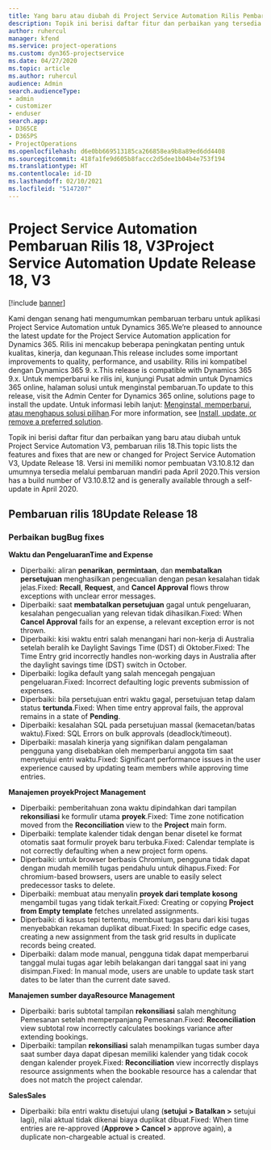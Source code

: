 ```yaml
---
title: Yang baru atau diubah di Project Service Automation Rilis Pembaruan 18, V3
description: Topik ini berisi daftar fitur dan perbaikan yang tersedia di Project Service Automation V3, pembaruan rilis 18, V3.
author: ruhercul
manager: kfend
ms.service: project-operations
ms.custom: dyn365-projectservice
ms.date: 04/27/2020
ms.topic: article
ms.author: ruhercul
audience: Admin
search.audienceType:
- admin
- customizer
- enduser
search.app:
- D365CE
- D365PS
- ProjectOperations
ms.openlocfilehash: d6e0bb669513185ca266858ea9b8a89ed6dd4408
ms.sourcegitcommit: 418fa1fe9d605b8faccc2d5dee1b04b4e753f194
ms.translationtype: HT
ms.contentlocale: id-ID
ms.lasthandoff: 02/10/2021
ms.locfileid: "5147207"
---
```

# <a name="project-service-automation-update-release-18-v3"></a><span data-ttu-id="92c2d-103">Project Service Automation Pembaruan Rilis 18, V3</span><span class="sxs-lookup"><span data-stu-id="92c2d-103">Project Service Automation Update Release 18, V3</span></span>

[!include [banner](../includes/psa-now-project-operations.md)]

<span data-ttu-id="92c2d-104">Kami dengan senang hati mengumumkan pembaruan terbaru untuk aplikasi Project Service Automation untuk Dynamics 365.</span><span class="sxs-lookup"><span data-stu-id="92c2d-104">We’re pleased to announce the latest update for the Project Service Automation application for Dynamics 365.</span></span> <span data-ttu-id="92c2d-105">Rilis ini mencakup beberapa peningkatan penting untuk kualitas, kinerja, dan kegunaan.</span><span class="sxs-lookup"><span data-stu-id="92c2d-105">This release includes some important improvements to quality, performance, and usability.</span></span> <span data-ttu-id="92c2d-106">Rilis ini kompatibel dengan Dynamics 365 9. x.</span><span class="sxs-lookup"><span data-stu-id="92c2d-106">This release is compatible with Dynamics 365 9.x.</span></span> <span data-ttu-id="92c2d-107">Untuk memperbarui ke rilis ini, kunjungi Pusat admin untuk Dynamics 365 online, halaman solusi untuk menginstal pembaruan.</span><span class="sxs-lookup"><span data-stu-id="92c2d-107">To update to this release, visit the Admin Center for Dynamics 365 online, solutions page to install the update.</span></span> <span data-ttu-id="92c2d-108">Untuk informasi lebih lanjut: [Menginstal, memperbarui, atau menghapus solusi pilihan](https://docs.microsoft.com/power-platform/admin/install-remove-preferred-solution).</span><span class="sxs-lookup"><span data-stu-id="92c2d-108">For more information, see [Install, update, or remove a preferred solution](https://docs.microsoft.com/power-platform/admin/install-remove-preferred-solution).</span></span>

<span data-ttu-id="92c2d-109">Topik ini berisi daftar fitur dan perbaikan yang baru atau diubah untuk Project Service Automation V3, pembaruan rilis 18.</span><span class="sxs-lookup"><span data-stu-id="92c2d-109">This topic lists the features and fixes that are new or changed for Project Service Automation V3, Update Release 18.</span></span> <span data-ttu-id="92c2d-110">Versi ini memiliki nomor pembuatan V3.10.8.12 dan umumnya tersedia melalui pembaruan mandiri pada April 2020.</span><span class="sxs-lookup"><span data-stu-id="92c2d-110">This version has a build number of V3.10.8.12 and is generally available through a self-update in April 2020.</span></span>

## <a name="update-release-18"></a><span data-ttu-id="92c2d-111">Pembaruan rilis 18</span><span class="sxs-lookup"><span data-stu-id="92c2d-111">Update Release 18</span></span>

### <a name="bug-fixes"></a><span data-ttu-id="92c2d-112">Perbaikan bug</span><span class="sxs-lookup"><span data-stu-id="92c2d-112">Bug fixes</span></span>

<span data-ttu-id="92c2d-113">**Waktu dan Pengeluaran**</span><span class="sxs-lookup"><span data-stu-id="92c2d-113">**Time and Expense**</span></span>

- <span data-ttu-id="92c2d-114">Diperbaiki: aliran **penarikan**, **permintaan**, dan **membatalkan persetujuan** menghasilkan pengecualian dengan pesan kesalahan tidak jelas.</span><span class="sxs-lookup"><span data-stu-id="92c2d-114">Fixed: **Recall**, **Request**, and **Cancel Approval** flows throw exceptions with unclear error messages.</span></span>
- <span data-ttu-id="92c2d-115">Diperbaiki: saat **membatalkan persetujuan** gagal untuk pengeluaran, kesalahan pengecualian yang relevan tidak dihasilkan.</span><span class="sxs-lookup"><span data-stu-id="92c2d-115">Fixed: When **Cancel Approval** fails for an expense, a relevant exception error is not thrown.</span></span>
- <span data-ttu-id="92c2d-116">Diperbaiki: kisi waktu entri salah menangani hari non-kerja di Australia setelah beralih ke Daylight Savings Time (DST) di Oktober.</span><span class="sxs-lookup"><span data-stu-id="92c2d-116">Fixed: The Time Entry grid incorrectly handles non-working days in Australia after the daylight savings time (DST) switch in October.</span></span>
- <span data-ttu-id="92c2d-117">Diperbaiki: logika default yang salah mencegah pengajuan pengeluaran.</span><span class="sxs-lookup"><span data-stu-id="92c2d-117">Fixed: Incorrect defaulting logic prevents submission of expenses.</span></span>
- <span data-ttu-id="92c2d-118">Diperbaiki: bila persetujuan entri waktu gagal, persetujuan tetap dalam status **tertunda**.</span><span class="sxs-lookup"><span data-stu-id="92c2d-118">Fixed: When time entry approval fails, the approval remains in a state of **Pending**.</span></span>
- <span data-ttu-id="92c2d-119">Diperbaiki: kesalahan SQL pada persetujuan massal (kemacetan/batas waktu).</span><span class="sxs-lookup"><span data-stu-id="92c2d-119">Fixed: SQL Errors on bulk approvals (deadlock/timeout).</span></span>
- <span data-ttu-id="92c2d-120">Diperbaiki: masalah kinerja yang signifikan dalam pengalaman pengguna yang disebabkan oleh memperbarui anggota tim saat menyetujui entri waktu.</span><span class="sxs-lookup"><span data-stu-id="92c2d-120">Fixed: Significant performance issues in the user experience caused by updating team members while approving time entries.</span></span>

<span data-ttu-id="92c2d-121">**Manajemen proyek**</span><span class="sxs-lookup"><span data-stu-id="92c2d-121">**Project Management**</span></span>

- <span data-ttu-id="92c2d-122">Diperbaiki: pemberitahuan zona waktu dipindahkan dari tampilan **rekonsiliasi** ke formulir utama **proyek**.</span><span class="sxs-lookup"><span data-stu-id="92c2d-122">Fixed: Time zone notification moved from the **Reconciliation** view to the **Project** main form.</span></span>
- <span data-ttu-id="92c2d-123">Diperbaiki: template kalender tidak dengan benar disetel ke format otomatis saat formulir proyek baru terbuka.</span><span class="sxs-lookup"><span data-stu-id="92c2d-123">Fixed: Calendar template is not correctly defaulting when a new project form opens.</span></span>
- <span data-ttu-id="92c2d-124">Diperbaiki: untuk browser berbasis Chromium, pengguna tidak dapat dengan mudah memilih tugas pendahulu untuk dihapus.</span><span class="sxs-lookup"><span data-stu-id="92c2d-124">Fixed: For chromium-based browsers, users are unable to easily select predecessor tasks to delete.</span></span>
- <span data-ttu-id="92c2d-125">Diperbaiki: membuat atau menyalin **proyek dari template kosong** mengambil tugas yang tidak terkait.</span><span class="sxs-lookup"><span data-stu-id="92c2d-125">Fixed: Creating or copying **Project from Empty template** fetches unrelated assignments.</span></span>
- <span data-ttu-id="92c2d-126">Diperbaiki: di kasus tepi tertentu, membuat tugas baru dari kisi tugas menyebabkan rekaman duplikat dibuat.</span><span class="sxs-lookup"><span data-stu-id="92c2d-126">Fixed: In specific edge cases, creating a new assignment from the task grid results in duplicate records being created.</span></span>
- <span data-ttu-id="92c2d-127">Diperbaiki: dalam mode manual, pengguna tidak dapat memperbarui tanggal mulai tugas agar lebih belakangan dari tanggal saat ini yang disimpan.</span><span class="sxs-lookup"><span data-stu-id="92c2d-127">Fixed: In manual mode, users are unable to update task start dates to be later than the current date saved.</span></span>

<span data-ttu-id="92c2d-128">**Manajemen sumber daya**</span><span class="sxs-lookup"><span data-stu-id="92c2d-128">**Resource Management**</span></span>

- <span data-ttu-id="92c2d-129">Diperbaiki: baris subtotal tampilan **rekonsiliasi** salah menghitung Pemesanan setelah memperpanjang Pemesanan.</span><span class="sxs-lookup"><span data-stu-id="92c2d-129">Fixed: **Reconciliation** view subtotal row incorrectly calculates bookings variance after extending bookings.</span></span>
- <span data-ttu-id="92c2d-130">Diperbaiki: tampilan **rekonsiliasi** salah menampilkan tugas sumber daya saat sumber daya dapat dipesan memiliki kalender yang tidak cocok dengan kalender proyek.</span><span class="sxs-lookup"><span data-stu-id="92c2d-130">Fixed: **Reconciliation** view incorrectly displays resource assignments when the bookable resource has a calendar that does not match the project calendar.</span></span>

<span data-ttu-id="92c2d-131">**Sales**</span><span class="sxs-lookup"><span data-stu-id="92c2d-131">**Sales**</span></span>

- <span data-ttu-id="92c2d-132">Diperbaiki: bila entri waktu disetujui ulang (**setujui > Batalkan >** setujui lagi), nilai aktual tidak dikenai biaya duplikat dibuat.</span><span class="sxs-lookup"><span data-stu-id="92c2d-132">Fixed: When time entries are re-approved (**Approve > Cancel >** approve again), a duplicate non-chargeable actual is created.</span></span>
